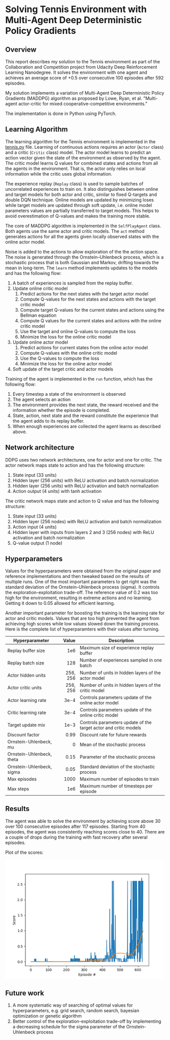 # Solving Tennis Environment with Multi-Agent Deep Deterministic Policy Gradients

## Overview

This report describes my solution to the Tennis environment as part of 
the Collaboration and Competition project from Udacity Deep Reinforcement Learning Nanodegree. 
It solves the environment with one agent and achieves an average score of +0.5 over consecutive 100 episodes after 592 episodes.

My solution implements a variation of Multi-Agent Deep Deterministic Policy Gradients (MADDPG) algorithm as proposed by
Lowe, Ryan, et al. "Multi-agent actor-critic for mixed cooperative-competitive environments."

The implementation is done in Python using PyTorch. 

## Learning Algorithm

The learning algorithm for the Tennis environment is implemented in the [tennis.py](tennis.py) file. 
Learning of continuous actions requires an actor (`Actor` class) and a critic (`Critic` class) model.
The actor model learns to predict an action vector given the state of the environment as observed by the agent.
The critic model learns Q values for combined states and actions from all the agents in the environment.
That is, the actor only relies on local information while the critic uses global information.

The experience replay (`Replay` class) is used to sample batches of uncorrelated experiences to train on. 
It also distinguishes between online and target models for both actor and critic, similar to fixed Q-targets and double DQN technique.
Online models are updated by minimizing loses while target models are updated through soft update, 
i.e. online model parameters values are partially transferred to target models. 
This helps to avoid overestimation of Q-values and makes the training more stable.

The core of MADDPG algorithm is implemented in the `SelfPlayAgent` class.
Both agents use the same actor and critic models.
The `act` method generates actions for all the agents given locally observed states with the online actor model.

Noise is added to the actions to allow exploration of the the action space.
The noise is generated through the Ornstein–Uhlenbeck process, 
which is a stochastic process that is both Gaussian and Markov, drifting towards the mean in long-term.
The `learn` method implements updates to the models and has the following flow:

1. A batch of experiences is sampled from the replay buffer.
2. Update online critic model
    1. Predict actions for the next states with the target actor model
    2. Compute Q-values for the next states and actions with the target critic model
    3. Compute target Q-values for the current states and actions using the Bellman equation
    4. Compute Q values for the current states and actions with the online critic model
    5. Use the target and online Q-values to compute the loss
    6. Minimize the loss for the online critic model
3. Update online actor model
    1. Predict actions for current states from the online actor model
    2. Compute Q-values with the online critic model
    3. Use the Q-values to compute the loss
    4. Minimize the loss for the online actor model
4. Soft update of the target critic and actor models

Training of the agent is implemented in the `run` function, which has the following flow:

1. Every timestep a state of the environment is observed
2. The agent selects an action
3. The environment provides the next state, the reward received and the information whether the episode is completed.
4. State, action, next state and the reward constitute the experience that the agent adds to its replay buffer.
5. When enough experiences are collected the agent learns as described above.
 
## Network architecture

DDPG uses two network architectures, one for actor and one for critic.
The actor network maps state to action and has the following structure:
 
1. State input (33 units)
2. Hidden layer (256 units) with ReLU activation and batch normalization
3. Hidden layer (256 units) with ReLU activation and batch normalization
4. Action output (4 units) with tanh activation

The critic network maps state and action to Q value and has the following structure:
1. State input (33 units)
2. Hidden layer (256 nodes) with ReLU activation and batch normalization
3. Action input (4 units)
4. Hidden layer with inputs from layers 2 and 3 (256 nodes) with ReLU activation and batch normalization
5. Q-value output (1 node)

## Hyperparameters

Values for the hyperparameters were obtained from the original paper and reference implementations 
and then tweaked based on the results of multiple runs.
One of the most important parameters to get right was the standard deviation of the Ornstein–Uhlenbeck process (sigma). 
It controls the exploration-exploitation trade-off.
The reference value of 0.2 was too high for the environment, resulting in extreme actions and no learning. 
Getting it down to 0.05 allowed for efficient learning.

Another important parameter for boosting the training is the learning rate for actor and critic models.
Values that are too high prevented the agent from achieving high scores while low values slowed down the training process.
Here is the complete list of hyperparamters with their values after turning.

| Hyperparameter | Value | Description |
|---|---:|---|
| Replay buffer size | 1e6 | Maximum size of experience replay buffer |
| Replay batch size | 128 | Number of experiences sampled in one batch |
| Actor hidden units | 256, 256 | Number of units in hidden layers of the actor model |
| Actor critic units | 256, 256 | Number of units in hidden layers of the critic model |
| Actor learning rate | 3e-4 | Controls parameters update of the online actor model |
| Critic learning rate | 3e-4 | Controls parameters update of the online critic model |
| Target update mix | 1e-3 | Controls parameters update of the target actor and critic models |
| Discount factor | 0.99 | Discount rate for future rewards |
| Ornstein-Uhlenbeck, mu | 0 | Mean of the stochastic  process|
| Ornstein-Uhlenbeck, theta | 0.15 | Parameter of the stochastic process |
| Ornstein-Uhlenbeck, sigma | 0.05 | Standard deviation of the stochastic process |
| Max episodes | 1000 | Maximum number of episodes to train |
| Max steps | 1e6 | Maximum number of timesteps per episode |


## Results

The agent was able to solve the environment by achieving score above 30 over 100 consecutive episodes after 117 episodes.
Starting from 40 episodes, the agent was consistently reaching scores close to 40. 
There are a couple of drops during the training with fast recovery after several episodes.

Plot of the scores:

![Rewards plot](scores.png)

## Future work

1. A more systematic way of searching of optimal values for hyperparameters, 
e.g. grid search, random search, bayesian optimization or genetic algorithm
2. Better control of the exploration-exploitation trade-off by implementing a decreasing schedule for the sigma parameter of the
Ornstein-Uhlenbeck process


